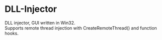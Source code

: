 # DLL-Injector
DLL injector, GUI written in Win32.<br/>
Supports remote thread injection with CreateRemoteThread() and function hooks.

